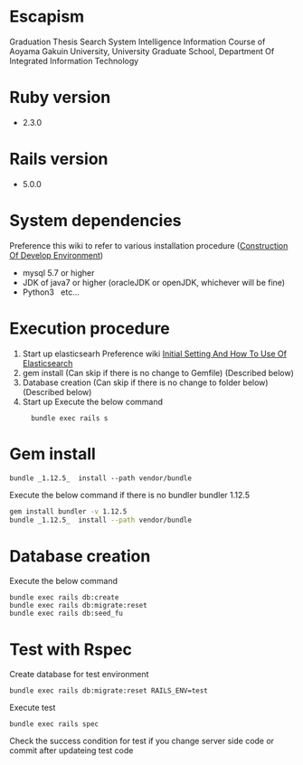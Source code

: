 # Escapism
Graduation Thesis Search System
Intelligence Information Course of Aoyama Gakuin University, University Graduate School, Department Of Integrated Information Technology 

# Ruby version

* 2.3.0

# Rails version

* 5.0.0

# System dependencies
Preference this wiki to refer to various installation procedure ([Construction Of Develop Environment](https://github.com/yaaaaashiki/Escapism/wiki))
* mysql 5.7 or higher
* JDK of java7 or higher (oracleJDK or openJDK, whichever will be fine)
* Python3  
etc...

# Execution procedure
1. Start up elasticsearh
  Preference wiki [Initial Setting And How To Use Of Elasticsearch](https://github.com/yaaaaashiki/Escapism/wiki/Elasticsearch%E3%81%AE%E5%88%9D%E6%9C%9F%E8%A8%AD%E5%AE%9A%E3%81%A8%E4%BD%BF%E7%94%A8%E6%B3%95)
2. gem install (Can skip if there is no change to Gemfile)
  (Described below)
3. Database creation (Can skip if there is no change to folder below)
  (Described below)
4. Start up 
  Execute the below command
    ```
      bundle exec rails s
    ```

# Gem install 
```
bundle _1.12.5_  install --path vendor/bundle
```
Execute the below command if there is no bundler bundler 1.12.5
```bash
gem install bundler -v 1.12.5
bundle _1.12.5_  install --path vendor/bundle
```

# Database creation
Execute the below command
```
bundle exec rails db:create
bundle exec rails db:migrate:reset
bundle exec rails db:seed_fu
```

# Test with Rspec 
Create database for test environment 
```
bundle exec rails db:migrate:reset RAILS_ENV=test
```
Execute test
```
bundle exec rails spec 
```
Check the success condition for test if you change server side code
or commit after updateing test code
